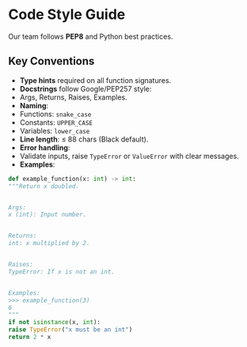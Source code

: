 # Code Style Guide


Our team follows **PEP8** and Python best practices.


## Key Conventions
- **Type hints** required on all function signatures.
- **Docstrings** follow Google/PEP257 style:
- Args, Returns, Raises, Examples.
- **Naming**:
- Functions: `snake_case`
- Constants: `UPPER_CASE`
- Variables: `lower_case`
- **Line length**: ≤ 88 chars (Black default).
- **Error handling**:
- Validate inputs, raise `TypeError` or `ValueError` with clear messages.
- **Examples**:
```python
def example_function(x: int) -> int:
"""Return x doubled.


Args:
x (int): Input number.


Returns:
int: x multiplied by 2.


Raises:
TypeError: If x is not an int.


Examples:
>>> example_function(3)
6
"""
if not isinstance(x, int):
raise TypeError("x must be an int")
return 2 * x
